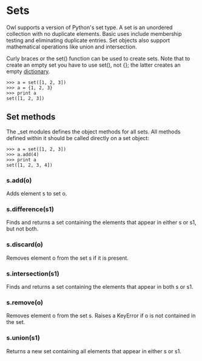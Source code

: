 # Sets

Owl supports a version of Python's set type. A set is an unordered collection with no duplicate elements. Basic uses include membership testing and eliminating duplicate entries. Set objects also support mathematical operations like union and intersection.

Curly braces or the set() function can be used to create sets. Note that to create an empty set you have to use set(), not {}; the latter creates an empty [dictionary](Dictionaries "wikilink").

```
>>> a = set([1, 2, 3])
>>> a = {1, 2, 3}
>>> print a
set([1, 2, 3])
```

Set methods
-----------

The _set modules defines the object methods for all sets. All methods defined within it should be called directly on a set object:

```
>>> a = set([1, 2, 3])
>>> a.add(4)
>>> print a
set([1, 2, 3, 4])
```

### s.add(o)

Adds element s to set o.

### s.difference(s1)

Finds and returns a set containing the elements that appear in either s or s1, but not both.

### s.discard(o)

Removes element o from the set s if it is present.

### s.intersection(s1)

Finds and returns a set containing the elements that appear in both s or s1.

### s.remove(o)

Removes element o from the set s. Raises a KeyError if o is not contained in the set.

### s.union(s1)

Returns a new set containing all elements that appear in either s or s1.
